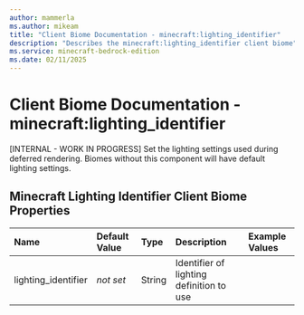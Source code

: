 ```yaml
---
author: mammerla
ms.author: mikeam
title: "Client Biome Documentation - minecraft:lighting_identifier"
description: "Describes the minecraft:lighting_identifier client biome"
ms.service: minecraft-bedrock-edition
ms.date: 02/11/2025 
---
```


# Client Biome Documentation - minecraft:lighting_identifier

[INTERNAL - WORK IN PROGRESS] Set the lighting settings used during deferred rendering. Biomes without this component will have default lighting settings.


## Minecraft Lighting Identifier Client Biome Properties

|Name       |Default Value |Type |Description |Example Values |
|:----------|:-------------|:----|:-----------|:------------- |
| lighting_identifier | *not set* | String | Identifier of lighting definition to use |  | 